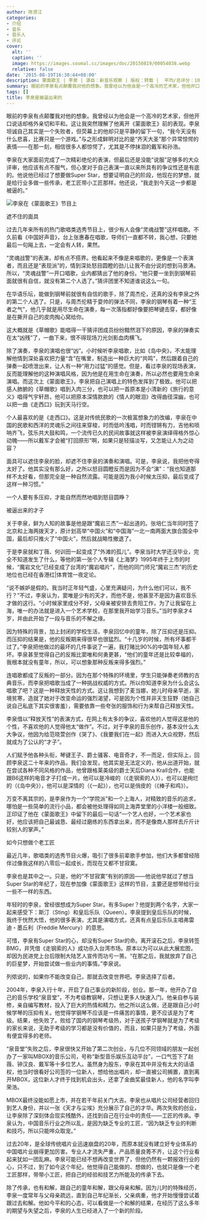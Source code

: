 ```yaml
---
author: 陈贤江
categories:
- 介绍
- 音乐
- 音乐人
- 评论
cover:
  alt: ''
  caption: ''
  image: https://images.soomal.cc/images/doc/20150819/00054038.webp
  relative: false
date: '2015-08-19T16:30:44+08:00'
description: 蒙面歌王 | 李泉 | 源自：新音乐观察 | 版权：转载 |  平均/总评分：10.00/130
summary: 眼前的李泉有点颠覆我对他的想象。我曾经以为他会是一个高冷的艺术家，但他开口说话却格外亲切和平和。这让我突然理解了他离开《蒙面歌王》前的表现。李泉坦诚自己其实是一个失败者，但荧幕上的他却只是平静的留下一句，“我今天没有什么悲喜，比赛只是一个游戏。”
tags: []
title: 李泉是被逼出来的
---
```


眼前的李泉有点颠覆我对他的想象。我曾经以为他会是一个高冷的艺术家，但他开口说话却格外亲切和平和。这让我突然理解了他离开《蒙面歌王》前的表现。李泉坦诚自己其实是一个失败者，但荧幕上的他却只是平静的留下一句，“我今天没有什么悲喜，比赛只是一个游戏。”与之形成鲜明对比的是“齐天大圣”那个异常惊愕的表情――在那一刻，相信很多人都惊愕了，尤其是不停抹泪的戴军和孙浩。

李泉在大家面前完成了一次精彩绝伦的表演，但最后还是没能“说服”足够多的大众评审，他应该有点不服气，但心里对于自己表演一直以来所具有的争议性还是有底的。他说他已经过了想要做Super Star，想要证明自己的阶段，他现在的梦想，就是给行业多做一些传承，老工匠带小工匠那样。他还说，“我走到今天这一步都是被逼的。”

![李泉在《蒙面歌王》节目上](https://images.soomal.cc/images/doc/20150819/00054038.webp)





遮不住的面具

过去几年来所有的热门歌唱类选秀节目上，很少有人会像“灵魂战警”这样唱歌。不久前看《中国好声音》，台上张惠春在唱歌，导师们一直都不转，我心想，只要她最后一句飚上去，一定会有人转，果然。

“灵魂战警”的表演，却有点不搭界。他看起来不像是来唱歌的，更像是一个表演者，而且还是“表现派”的，情到深处怒目圆瞪的劲儿让我不由分说的想到马景涛。所以，“灵魂战警”一开口唱歌，业内都猜出了他的身份。“他只要一坐到到钢琴前面就很有自信，就没有第二个人选了。”猜评团里不知道谁说这么一句。

在华语乐坛，能做到钢琴前就很有自信的歌手，除了周杰伦，还真的没有李泉之外的第二个人选了。只是，与周杰伦精于耍帅的弹法不同，李泉的钢琴有着一种“王者之气”，他几乎就是用尽生命在演奏，每一次落指都好像要把琴键击穿，都好像是在撕开自己的皮肉掏心窝给你。

这大概就是《草帽歌》能唱得一干猜评团成员纷纷黯然泪下的原因，李泉的弹奏实在太“凶残”了，一曲下来，恨不得现场刀光剑影血肉横飞。

除了演奏，李泉的演唱也很“凶”。小时候听李泉唱歌，比如《岛中央》，不太能理解他情到深处喜欢把力量“含”在嘴里，制造出一种巨大的“共鸣”，然后跟着自己的弹奏一起喷泄出来，让人有一种“用力过猛”的感觉。但是，看过李泉的现场表演，反而能理解他的这种演唱风格，因为他是在用生命在演奏，所以必然也要用生命来演唱。而这次上《蒙面歌王》，李泉把自己演唱上的特色发挥到了极致。他可以把感人肺腑的《草帽歌》唱到入肉三分，也可以把一首原本是小清新的《旅行的意义》唱得气宇轩昂，他可以把原本深情款款的《情人的眼泪》改得曲径深幽，也可以把一曲《走西口》玩到天马行空。

个人最喜欢的是《走西口》。这是对传统民歌的一次极富想象力的改编，李泉在中国的民歌和西洋的灵魂乐之间往来穿梭，时而低吟浅唱，时而铿锵有力，吉他和唢呐齐飞，弦乐共大鼓和鸣，一个流传已久的民间故事就这样被李泉演绎得格外惊心动魄――所以戴军才会被“打回原形”啊，如果只是轻描淡写，又怎能让人为之动容？

面具可以遮住李泉的脸，却遮不住李泉的演奏和演唱。可是，李泉说，我把他夸得太好了。他其实没有那么好，之所以怒目圆瞪反而是因为不会“演”：“我也知道那样不太好看，但那完全是一种自然流露。可能是因为我小时候太压抑，最后变成了这样一种习惯。”

一个人要有多压抑，才能自然而然地唱到怒目圆睁？

被逼出来的才子

关于李泉，鲜为人知的故事是他是跟“魔岩三杰”一起出道的。张培仁当年同时签了北京和上海两拨天才，原计划高举“中国火”和“中国海”一北一南两面大旗合围全中国，最后却只推火了“中国火”，然后就战略性撤退了。

于是李泉就和丁薇、何训田一起变成了“外滩的孤儿”。李泉当时大学还没毕业，完全不知道发生了什么，等他的第一张个人专辑《上海梦》1995年终于上市的时候，“魔岩文化”已经变成了台湾的“魔岩唱片”，而他的同门师兄“魔岩三杰”的历史地位也已经在香港红|体育馆一夜定论。

“说不嫉妒是假的。我当时正年轻气盛，心里充满疑问，为什么他们可以，我不行？”不过，李泉认为，窦唯是少有的天才，而他不是，他甚至不是因为喜欢音乐才做的这行。“小时候家里成分不好，父母亲被安排去贵阳工作，为了让我留在上海，唯一的办法就是进入一个艺术学校，在那里我开始学习音乐。”当时李泉才4岁，并由此开始了一段与音乐的不解之缘。

因为特殊的背景，加上封闭的学校生活，李泉回忆中的童年，除了压抑还是压抑。而压抑的结果是，他的反叛期来得很早也很猛烈。“十几岁的时候，所有坏事都干过了。”李泉把他做过的最坏的几件事说了一遍，我打赌比90%的中国年轻人都坏。李泉甚至觉得自己的反叛比窦唯和何勇更甚，“他们的童年还是比较幸福的，我根本就没有童年，所以，可以想象那种反叛来得多强烈。”

连唱歌都成了反叛的一部分。因为在那个特殊的环境里，学生只能弹奏老师教的古典音乐，而李泉把唱歌当成了一种挑战权威的方式。所以你知道李泉为什么会这么唱歌了吧？这是一种释放天性的方式。这让我想到了麦当娜，她儿时母亲早逝，家境贫寒，造就了她对于改变命运的强烈渴望，可是因为个性并非天生狂野（她自己说自己私底下其实很害羞），需要依靠一些夸张的服饰和行为来帮自己释放天性。

李泉借以“释放天性”的表演方式，在网上有太多的争议，喜欢他的人觉得这是他的个性，不喜欢他的人觉得他太“做作”。不过，对于李泉的音乐创作，基本没什么太大争议，他因为给范晓萱创作《哭了》、《我要我们在一起》而进入大众视野，然后就成为了公认的“才子”。

人们赋予他各种头衔，琴键王子、爵士骚客、电音奇才，不一而足，但实际上，回顾李泉这二十年来的作品，我们会发现，他其实是无法定义的，他从出道开始，就在尝试各种不同风格的作品，他曾跟格莱美级的爵士天后Diana Krall合作，也能跟B6这样的电音才子打成一片。他可以是冷峻的（《走钢索的人》），也可以是绚烂的（《岛中央》），他可以是深情的（《一起》），也可以是俏皮的（《棒子和鸡》）。

万变不离其宗的，是李泉作为一个“学院派”和一个上海人，对精致的音乐的追求，哪怕是一些简单的流行小品，都会被他处理得如同上海弄堂里的小洋楼一般细致。正印证了他在《蒙面歌王》中留下的最后一句话“一个艺人也好，一个艺术家也好，他应该把自己最诚恳、最经过磨练的东西拿出来，而不是像商人那样去斤斤计较别人的掌声。”

如今只想做个老工匠

最近几年，歌唱类的选秀节目火爆，吸引了很多前辈歌手参加，他们大多都曾经陪伴过像我这样的八零后一起成长，而现在又都不甘寂寞。

李泉也是其中之一。只是，他的“不甘寂寞”有别的原因――他说他早就过了想当Super Star的年纪了，现在参加像《蒙面歌王》这样的节目，主要还是想带给行业一些不一样的东西。

年轻时的李泉，曾经很想成为Super Star。有多Super？他提到两个名字，大家一起来感受下：斯汀（Sting）和皇后乐队（Queen）。李泉提到皇后乐队的时候，我终于恍然大悟，他的很多表演，尤其是演唱方式，还真有点皇后乐队主唱弗雷迪・墨丘利（Freddie Mercury）的意思。

可惜，李泉有Super Star的心，却没有Super Star的命。离开滚石之后，李泉转签BMG，并凭借《走钢索的人》成功杀入台湾市场。原本以为可以从此大展宏图，却因为民进党上台后限制大陆艺人宣传而功亏一篑。“在那之后，我就放弃了自己的巨星梦，开始尝试做一些业内的事情。”李泉说。

列侬说的，如果你不能改变自己，那就去改变世界吧。李泉选择了后者。

2004年，李泉入行十年，开启了自己事业的新阶段，创业。那一年，他开办了自己的音乐学校“泉音堂”，不为考级教钢琴，只想让更多人快速入门。他亲自参与装修，亲自编写教材，投入了巨大的热情和精力。他之所以这么做，还是跟自己小时候学琴的压抑有关。他觉得学钢琴不应该是一件痛苦的事情，更不应该是为了考级。结果，他失败了。败给了国内的钢琴考级热，对于送孩子学钢琴就是为了考级的家长来说，无助于考级的学习都是没有价值的，而且，如果只是为了考级，外面有便宜得多的老师。

“泉音堂”失败之后，李泉很快又开始了第二次创业，与几位不同领域的朋友一起创办了一家叫MBOX的音乐公司，号称“新型音乐娱乐互动平台”，一口气签下了赵薇、钟汉良、戴军等十多位艺人。虽然身为股东，李泉在其中并没有太大的话语权，他当时很看好公司签的一位新人，想给他出唱片，却一直被公司搁置，直到离开MBOX，这位新人才终于找到机会出头，还拿了金曲奖最佳新人，他的名字叫李荣浩。

MBOX最终没能如愿上市，并在若干年前关门大吉。李泉也从唱片公司经营者回归到艺人身份，并以一张《天才与尘埃》充分展示了自己的才华。两次失败的创业，让李泉除了深刻体会现实残酷外，还找到自己在行业中的责任――工匠的传承。李泉认为，中国音乐行业之所以乱，是因为缺乏专业的工匠，“因为缺乏专业的判断和技巧，所以只能哗众取宠。”

过去20年，是全球传统唱片业迅速崩盘的20年，而原本就没有建立好专业体系的中国唱片业崩得更加厉害。专业人才流失严重，产品质量良莠不齐，让这个行业看起来犹如一团乱麻。李泉可能已经不想再改变世界了，但他仍然有一颗报效行业的心，只不过，到了如今这个年纪，他觉得自己能做的、想做的，也就只是像一个老工匠那样，带带小工匠，把自己的经验和技艺力所能及的传承下去。

除了传承，也有和解，跟自己的童年和解，跟父母亲和解。因为儿时的特殊经历，李泉一度常年与父母亲疏远，直到自己年纪渐长，父亲病重，他才开始慢慢尝试着跟过去和解。他如今平和的心态，可以看做是一个和解的结果，在经历了这么多年的期望与失望之后，李泉的人生已经进入了一个新的阶段。